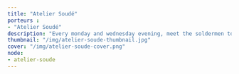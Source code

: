```yaml
---
title: "Atelier Soudé"
porteurs : 
- "Atelier Soudé"
description: "Every monday and wednesday evening, meet the soldermen to learn how to repair your daily household electronics and fight against planned obsolescence."
thumbnail: "/img/atelier-soude-thumbnail.jpg"
cover: "/img/atelier-soude-cover.png"
node: 
- atelier-soude
---
```

